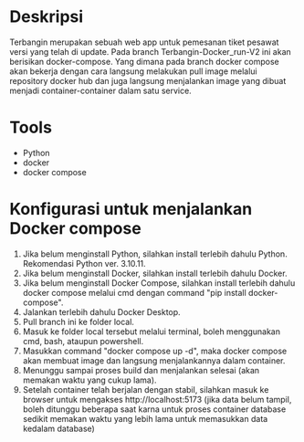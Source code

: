 # Deskripsi

Terbangin merupakan sebuah web app untuk pemesanan tiket pesawat versi yang telah di update.
Pada branch Terbangin-Docker_run-V2 ini akan berisikan docker-compose. Yang dimana pada branch docker compose akan bekerja dengan cara langsung melakukan pull image melalui repository docker hub dan juga langsung menjalankan image yang dibuat menjadi container-container dalam satu service.

# Tools

- Python
- docker
- docker compose

# Konfigurasi untuk menjalankan Docker compose

1. Jika belum menginstall Python, silahkan install terlebih dahulu Python. Rekomendasi Python ver. 3.10.11.
2. Jika belum menginstall Docker, silahkan install terlebih dahulu Docker.
3. Jika belum menginstall Docker Compose, silahkan install terlebih dahulu docker compose melalui cmd dengan command "pip install docker-compose".
4. Jalankan terlebih dahulu Docker Desktop.
5. Pull branch ini ke folder local.
6. Masuk ke folder local tersebut melalui terminal, boleh menggunakan cmd, bash, ataupun powershell.
7. Masukkan command "docker compose up -d", maka docker compose akan membuat image dan langsung menjalankannya dalam container.
8. Menunggu sampai proses build dan menjalankan selesai (akan memakan waktu yang cukup lama).
9. Setelah container telah berjalan dengan stabil, silahkan masuk ke browser untuk mengakses http://localhost:5173 (jika data belum tampil, boleh ditunggu beberapa saat karna untuk proses container database sedikit memakan waktu yang lebih lama untuk memasukkan data kedalam database)

